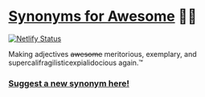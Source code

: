 # [Synonyms for Awesome](https://synonymsforawesome.com/) 👩‍🏫

[![Netlify Status](https://api.netlify.com/api/v1/badges/6a4b9b29-d2c9-4529-bad1-d09618306dd1/deploy-status)](https://app.netlify.com/sites/distracted-mahavira-926e91/deploys)

Making adjectives ~~awesome~~ meritorious, exemplary, and supercalifragilisticexpialidocious again.™

### [Suggest a new synonym here!](https://github.com/jakejarvis/synonyms-for-awesome/edit/master/index.html)

